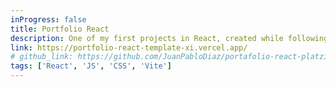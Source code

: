 ```yaml
---
inProgress: false
title: Portfolio React
description: One of my first projects in React, created while following along with a course.
link: https://portfolio-react-template-xi.vercel.app/
# github_link: https://github.com/JuanPabloDiaz/portafolio-react-platzi
tags: ['React', 'JS', 'CSS', 'Vite']
---
```

